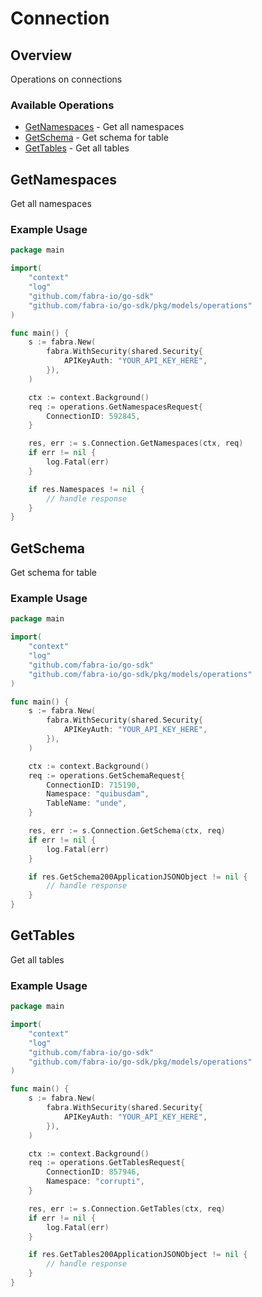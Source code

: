 # Connection

## Overview

Operations on connections

### Available Operations

* [GetNamespaces](#getnamespaces) - Get all namespaces
* [GetSchema](#getschema) - Get schema for table
* [GetTables](#gettables) - Get all tables

## GetNamespaces

Get all namespaces

### Example Usage

```go
package main

import(
	"context"
	"log"
	"github.com/fabra-io/go-sdk"
	"github.com/fabra-io/go-sdk/pkg/models/operations"
)

func main() {
    s := fabra.New(
        fabra.WithSecurity(shared.Security{
            APIKeyAuth: "YOUR_API_KEY_HERE",
        }),
    )

    ctx := context.Background()    
    req := operations.GetNamespacesRequest{
        ConnectionID: 592845,
    }

    res, err := s.Connection.GetNamespaces(ctx, req)
    if err != nil {
        log.Fatal(err)
    }

    if res.Namespaces != nil {
        // handle response
    }
}
```

## GetSchema

Get schema for table

### Example Usage

```go
package main

import(
	"context"
	"log"
	"github.com/fabra-io/go-sdk"
	"github.com/fabra-io/go-sdk/pkg/models/operations"
)

func main() {
    s := fabra.New(
        fabra.WithSecurity(shared.Security{
            APIKeyAuth: "YOUR_API_KEY_HERE",
        }),
    )

    ctx := context.Background()    
    req := operations.GetSchemaRequest{
        ConnectionID: 715190,
        Namespace: "quibusdam",
        TableName: "unde",
    }

    res, err := s.Connection.GetSchema(ctx, req)
    if err != nil {
        log.Fatal(err)
    }

    if res.GetSchema200ApplicationJSONObject != nil {
        // handle response
    }
}
```

## GetTables

Get all tables

### Example Usage

```go
package main

import(
	"context"
	"log"
	"github.com/fabra-io/go-sdk"
	"github.com/fabra-io/go-sdk/pkg/models/operations"
)

func main() {
    s := fabra.New(
        fabra.WithSecurity(shared.Security{
            APIKeyAuth: "YOUR_API_KEY_HERE",
        }),
    )

    ctx := context.Background()    
    req := operations.GetTablesRequest{
        ConnectionID: 857946,
        Namespace: "corrupti",
    }

    res, err := s.Connection.GetTables(ctx, req)
    if err != nil {
        log.Fatal(err)
    }

    if res.GetTables200ApplicationJSONObject != nil {
        // handle response
    }
}
```
